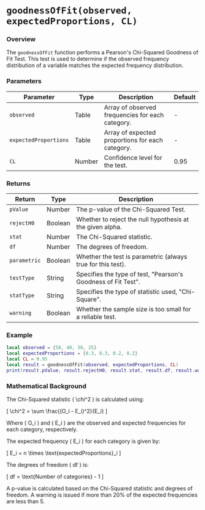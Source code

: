 # `goodnessOfFit(observed, expectedProportions, CL)`

### Overview

The `goodnessOfFit` function performs a Pearson's Chi-Squared Goodness of Fit Test. This test is used to determine if the observed frequency distribution of a variable matches the expected frequency distribution.

### Parameters

| Parameter           | Type   | Description                                                                 | Default  |
|---------------------|--------|-----------------------------------------------------------------------------|----------|
| `observed`          | Table  | Array of observed frequencies for each category.                             | -        |
| `expectedProportions`| Table | Array of expected proportions for each category.                             | -        |
| `CL`                | Number | Confidence level for the test.                                              | 0.95     |

### Returns

| Return      | Type      | Description                                                 |
|-------------|-----------|-------------------------------------------------------------|
| `pValue`    | Number    | The p-value of the Chi-Squared Test.                         |
| `rejectH0`  | Boolean   | Whether to reject the null hypothesis at the given alpha.    |
| `stat`      | Number    | The Chi-Squared statistic.                                  |
| `df`        | Number    | The degrees of freedom.                                     |
| `parametric`| Boolean   | Whether the test is parametric (always true for this test).  |
| `testType`  | String    | Specifies the type of test, "Pearson's Goodness of Fit Test".|
| `statType`  | String    | Specifies the type of statistic used, "Chi-Square".          |
| `warning`   | Boolean   | Whether the sample size is too small for a reliable test.    |

### Example

```lua
local observed = {50, 40, 30, 25}
local expectedProportions = {0.3, 0.3, 0.2, 0.2}
local CL = 0.95
local result = goodnessOfFit(observed, expectedProportions, CL)
print(result.pValue, result.rejectH0, result.stat, result.df, result.warning)  -- Output will vary based on the input
```

### Mathematical Background

The Chi-Squared statistic \( \chi^2 \) is calculated using:

\[
\chi^2 = \sum \frac{(O_i - E_i)^2}{E_i}
\]

Where \( O_i \) and \( E_i \) are the observed and expected frequencies for each category, respectively. 

The expected frequency \( E_i \) for each category is given by:

\[
E_i = n \times \text{expectedProportions}_i
\]

The degrees of freedom \( df \) is:

\[
df = \text{Number of categories} - 1
\]

A p-value is calculated based on the Chi-Squared statistic and degrees of freedom. A warning is issued if more than 20% of the expected frequencies are less than 5.


